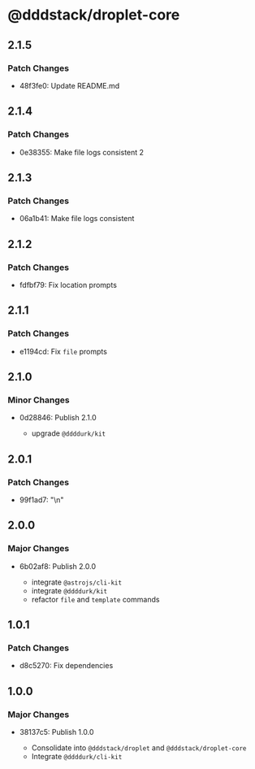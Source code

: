 # @dddstack/droplet-core

## 2.1.5

### Patch Changes

- 48f3fe0: Update README.md

## 2.1.4

### Patch Changes

- 0e38355: Make file logs consistent 2

## 2.1.3

### Patch Changes

- 06a1b41: Make file logs consistent

## 2.1.2

### Patch Changes

- fdfbf79: Fix location prompts

## 2.1.1

### Patch Changes

- e1194cd: Fix `file` prompts

## 2.1.0

### Minor Changes

- 0d28846: Publish 2.1.0

  - upgrade `@ddddurk/kit`

## 2.0.1

### Patch Changes

- 99f1ad7: "\n"

## 2.0.0

### Major Changes

- 6b02af8: Publish 2.0.0

  - integrate `@astrojs/cli-kit`
  - integrate `@ddddurk/kit`
  - refactor `file` and `template` commands

## 1.0.1

### Patch Changes

- d8c5270: Fix dependencies

## 1.0.0

### Major Changes

- 38137c5: Publish 1.0.0

  - Consolidate into `@dddstack/droplet` and `@dddstack/droplet-core`
  - Integrate `@ddddurk/cli-kit`
